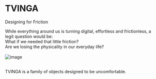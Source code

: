 # TVINGA
Designing for Friction

While everything around us is turning digital, effortless and frictionless, a legit question would be:</br>
What if we needed that little friction? </br>
Are we losing the physicality in our everyday life?
</br></br>
![image](/img/AlarmClock.jpg)

</br>
TVINGA is a family of objects designed to be uncomfortable.
